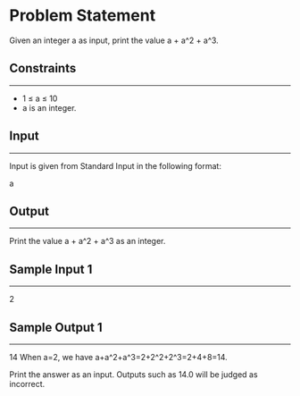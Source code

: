# Problem Statement
Given an integer 
a
 as input, print the value 
a
+
a^2
+
a^3.

## Constraints
---
* 1
≤
a
≤
10
* a is an integer.

## Input
-----
Input is given from Standard Input in the following format:

a
## Output
---------
Print the value 
a
+
a^2
+
a^3
 as an integer.
 
## Sample Input 1
---
2

## Sample Output 1
---
14
When 
a=2, we have a+a^2+a^3=2+2^2+2^3=2+4+8=14.

Print the answer as an input. Outputs such as 14.0 will be judged as incorrect.
